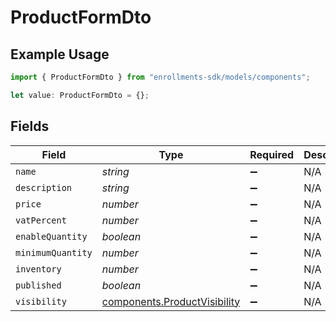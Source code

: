 # ProductFormDto

## Example Usage

```typescript
import { ProductFormDto } from "enrollments-sdk/models/components";

let value: ProductFormDto = {};
```

## Fields

| Field                                                                        | Type                                                                         | Required                                                                     | Description                                                                  |
| ---------------------------------------------------------------------------- | ---------------------------------------------------------------------------- | ---------------------------------------------------------------------------- | ---------------------------------------------------------------------------- |
| `name`                                                                       | *string*                                                                     | :heavy_minus_sign:                                                           | N/A                                                                          |
| `description`                                                                | *string*                                                                     | :heavy_minus_sign:                                                           | N/A                                                                          |
| `price`                                                                      | *number*                                                                     | :heavy_minus_sign:                                                           | N/A                                                                          |
| `vatPercent`                                                                 | *number*                                                                     | :heavy_minus_sign:                                                           | N/A                                                                          |
| `enableQuantity`                                                             | *boolean*                                                                    | :heavy_minus_sign:                                                           | N/A                                                                          |
| `minimumQuantity`                                                            | *number*                                                                     | :heavy_minus_sign:                                                           | N/A                                                                          |
| `inventory`                                                                  | *number*                                                                     | :heavy_minus_sign:                                                           | N/A                                                                          |
| `published`                                                                  | *boolean*                                                                    | :heavy_minus_sign:                                                           | N/A                                                                          |
| `visibility`                                                                 | [components.ProductVisibility](../../models/components/productvisibility.md) | :heavy_minus_sign:                                                           | N/A                                                                          |